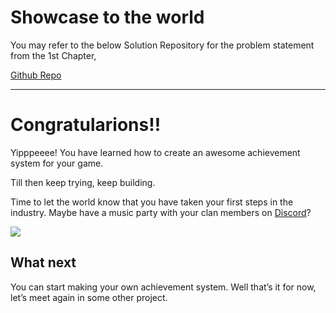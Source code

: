 # Showcase to the world

You may refer to the below Solution Repository for the problem statement from the 1st Chapter,

[Github Repo](https://github.com/outscal/Battle-Tank-Project-Achievement-System/tree/Solution)

---
# Congratularions!!

Yipppeeee! You have learned how to create an awesome achievement system for your game. 

Till then keep trying, keep building.

Time to let the world know that you have taken your first steps in the industry. Maybe have a music party with your clan members on [Discord](https://discord.com/invite/R4hfXhsWjN)?

![](https://media.giphy.com/media/ieh6CxZVNAMEHGQSkr/giphy.gif)

## What next

You can start making your own achievement system. Well that’s it for now, let’s meet again in some other project.
